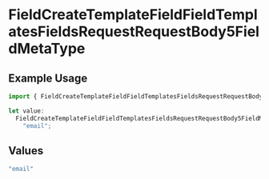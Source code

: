 # FieldCreateTemplateFieldFieldTemplatesFieldsRequestRequestBody5FieldMetaType

## Example Usage

```typescript
import { FieldCreateTemplateFieldFieldTemplatesFieldsRequestRequestBody5FieldMetaType } from "@documenso/sdk-typescript/models/operations";

let value:
  FieldCreateTemplateFieldFieldTemplatesFieldsRequestRequestBody5FieldMetaType =
    "email";
```

## Values

```typescript
"email"
```